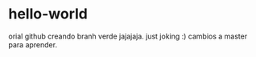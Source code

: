 # hello-world
orial github
creando branh verde jajajaja. just joking
:)
cambios a master para aprender.
